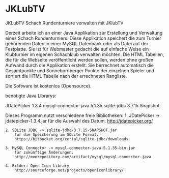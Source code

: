 # JKLubTV
JKLubTV
Schach Rundenturniere verwalten mit JKlubTV

Derzeit arbeite ich an einer Java Applikation zur Erstellung und Verwaltung eines Schach Rundenturniers. Diese Applikation speichert die zum Turnier gehörenden Daten in einer MySQL Datenbank oder als Datei auf der Festplatte.
Sie ist für Webmaster gedacht die auf einfache Weise ein Klubturnier im eigenen Schachklub verwalten möchten. Die HTML Tabellen, die für die Webseite veröffentlicht werden sollen, werden ohne großen Aufwand durch die Applikation erstellt. Sie berrechnet automatisch die Gesamtpunkte und Sonnebornberger Punkte der einzelnen Spieler und sortiert die HTML Tabelle nach der errechneten Rangliste.

Die Software ist kostenlos (Opensource).

benötigte Java Librarys:

JDatePicker 1.3.4
mysql-connector-java 5.1.35
sqlite-jdbc 3.7.15 Snapshot 

Dieses Programm nutzt verschiedene freie Bibliotheken:
	1. JDatePicker -> jdatepicker-1.3.4.jar
		für die Auswahl des Datum.
		http://jdatepicker.org/
		
	2. SQLite JDBC -> sqlite-jdbc-3.7.15-SNAPSHOT.jar
		für die Speicherung im SQLite Format.
		https://bitbucket.org/xerial/sqlite-jdbc/downloads
		
	3. MySQL Connector -> mysql-connector-java-5.1.35-bin.jar
		für zukünftige Änderungen.
		http://mvnrepository.com/artifact/mysql/mysql-connector-java
		
	4. Bilder: Open Icon Library
		http://sourceforge.net/projects/openiconlibrary/
				
